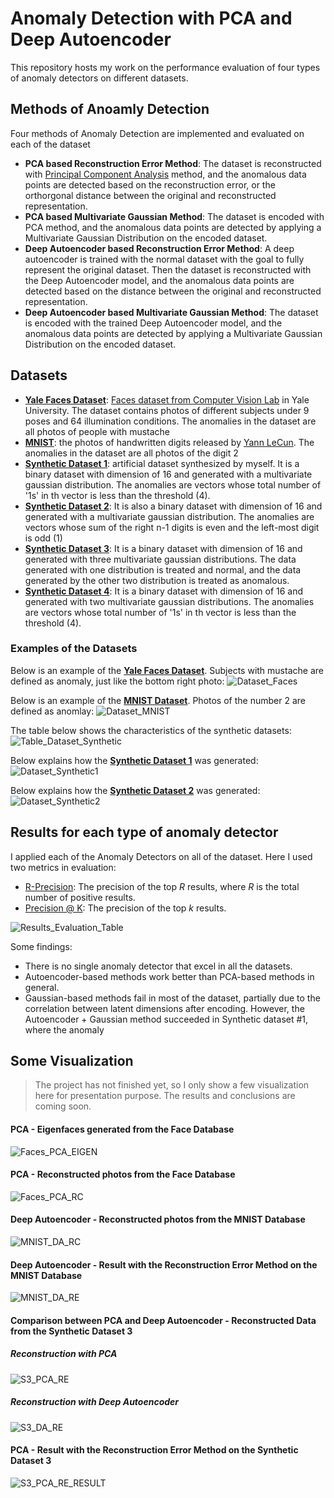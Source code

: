# Anomaly Detection with PCA and Deep Autoencoder
This repository hosts my work on the performance evaluation of four types of anomaly detectors on different datasets. 

## Methods of Anoamly Detection

Four methods of Anomaly Detection are implemented and evaluated on each of the dataset
- **PCA based Reconstruction Error Method**: The dataset is reconstructed with [Principal Component Analysis](https://en.wikipedia.org/wiki/Principal_component_analysis) method, and the anomalous data points are detected based on the reconstruction error, or the orthorgonal distance between the original and reconstructed representation.
- **PCA based Multivariate Gaussian Method**: The dataset is encoded with PCA method, and the anomalous data points are detected by applying a Multivariate Gaussian Distribution on the encoded dataset. 
- **Deep Autoencoder based Reconstruction Error Method**: A deep autoencoder is trained with the normal dataset with the goal to fully represent the original dataset. Then the dataset is reconstructed with the Deep Autoencoder model, and the anomalous data points are detected based on the distance between the original and reconstructed representation.
- **Deep Autoencoder based Multivariate Gaussian Method**: The dataset is encoded with the trained Deep Autoencoder model, and the anomalous data points are detected by applying a Multivariate Gaussian Distribution on the encoded dataset.

## Datasets
- [**Yale Faces Dataset**](/Yale_Faces_Data): [Faces dataset from Computer Vision Lab](http://vision.ucsd.edu/~iskwak/ExtYaleDatabase/ExtYaleB.html) in Yale University. The dataset contains photos of different subjects under 9 poses and 64 illumination conditions. The anomalies in the dataset are all photos of people with mustache
- [**MNIST**](/MNIST): the photos of handwritten digits released by [Yann LeCun](http://yann.lecun.com/exdb/mnist/). The anomalies in the dataset are all photos of the digit 2
- [**Synthetic Dataset 1**](/Synthetic): artificial dataset synthesized by myself. It is a binary dataset with dimension of 16 and generated with a multivariate gaussian distribution. The anomalies are vectors whose total number of '1s' in th vector is less than the threshold (4).
- [**Synthetic Dataset 2**](/Synthetic_2): It is also a binary dataset with dimension of 16 and generated with a multivariate gaussian distribution. The anomalies are vectors whose sum of the right n-1 digits is even and the left-most digit is odd (1)
- [**Synthetic Dataset 3**](/Synthetic_3): It is a binary dataset with dimension of 16 and generated with three multivariate gaussian distributions. The data generated with one distribution is treated and normal, and the data generated by the other two distribution is treated as anomalous.
- [**Synthetic Dataset 4**](/Synthetic_4): It is a binary dataset with dimension of 16 and generated with two multivariate gaussian distributions. The anomalies are vectors whose total number of '1s' in th vector is less than the threshold (4).

### Examples of the Datasets
Below is an example of the [**Yale Faces Dataset**](/Yale_Faces_Data). Subjects with mustache are defined as anomaly, just like the bottom right photo:
![Dataset_Faces](/Reports/Screenshots/dataset_faces.png)

Below is an example of the [**MNIST Dataset**](/MNIST). Photos of the number 2 are defined as anomlay:
![Dataset_MNIST](/Reports/Screenshots/dataset_mnist.png)

The table below shows the characteristics of the synthetic datasets:
![Table_Dataset_Synthetic](/Reports/Screenshots/dataset_synthetic.png)

Below explains how the [**Synthetic Dataset 1**](/Synthetic_1) was generated: 
![Dataset_Synthetic1](/Reports/Screenshots/dataset_synthetic1.png)

Below explains how the [**Synthetic Dataset 2**](/Synthetic_2) was generated: 
![Dataset_Synthetic2](/Reports/Screenshots/dataset_synthetic2.png)

## Results for each type of anomaly detector
I applied each of the Anomaly Detectors on all of the dataset. Here I used two metrics in evaluation:
- [R-Precision](https://en.wikipedia.org/wiki/Information_retrieval#R-Precision): The precision of the top *R* results, where *R* is the total number of positive results.
- [Precision @ K](https://en.wikipedia.org/wiki/Information_retrieval#Precision_at_K): The precision of the top *k* results. 

![Results_Evaluation_Table](/Reports/Screenshots/Results_Evaluation_Table.png)

Some findings:
- There is no single anomaly detector that excel in all the datasets.
- Autoencoder-based methods work better than PCA-based methods in general. 
- Gaussian-based methods fail in most of the dataset, partially due to the correlation between latent dimensions after encoding. However, the Autoencoder + Gaussian method succeeded in Synthetic dataset #1, where the anomaly 

## Some Visualization
> The project has not finished yet, so I only show a few visualization here for presentation purpose. The results and conclusions are coming soon.

#### PCA - Eigenfaces generated from the Face Database
![Faces_PCA_EIGEN](/Reports/Screenshots/rm_faces_eigenfaces.png)


#### PCA - Reconstructed photos from the Face Database
![Faces_PCA_RC](/Reports/Screenshots/rm_faces_rc.png)

#### Deep Autoencoder - Reconstructed photos from the MNIST Database
![MNIST_DA_RC](/Reports/Screenshots/rm_mnist_rc.png)

#### Deep Autoencoder - Result with the Reconstruction Error Method on the MNIST Database
![MNIST_DA_RE](/Reports/Screenshots/rm_mnist_da_re_result.png)

#### Comparison between PCA and Deep Autoencoder - Reconstructed Data from the Synthetic Dataset 3
##### Reconstruction with PCA
![S3_PCA_RE](/Reports/Screenshots/rm_PCA_REC_PLOT_SD3.png)
##### Reconstruction with Deep Autoencoder
![S3_DA_RE](/Reports/Screenshots/rm_AUT_REC_PLOT_SD3.png)

#### PCA - Result with the Reconstruction Error Method on the Synthetic Dataset 3
![S3_PCA_RE_RESULT](/Reports/Screenshots/rm_PCA_REC_SD3.png)


